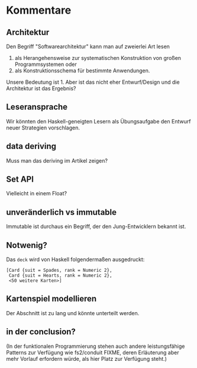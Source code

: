 # Kommentare

## Architektur

Den Begriff "Softwarearchitektur" kann man auf zweierlei Art lesen
1. als Herangehensweise zur systematischen Konstruktion von großen Programmsystemen oder
2. als Konstruktionsschema für bestimmte Anwendungen.

Unsere Bedeutung ist 1. Aber ist das nicht eher Entwurf/Design und die Architektur ist das Ergebnis?

## Leseransprache

Wir könnten den Haskell-geneigten Lesern als Übungsaufgabe den Entwurf neuer Strategien vorschlagen.

## data deriving

Muss man das deriving im Artikel zeigen?

## Set API

Vielleicht in einem Float?

## unveränderlich vs immutable

Immutable ist durchaus ein Begriff, der den Jung-Entwicklern bekannt ist.

## Notwenig?

Das `deck` wird von Haskell folgendermaßen ausgedruckt:

```
[Card {suit = Spades, rank = Numeric 2},
 Card {suit = Hearts, rank = Numeric 2}, 
 <50 weitere Karten>]
```


## Kartenspiel modellieren

Der Abschnitt ist zu lang und könnte unterteilt werden.

## in der conclusion?

(In der
funktionalen Programmierung stehen auch andere leistungsfähige
Patterns zur Verfügung wie fs2/conduit FIXME, deren Erläuterung aber mehr
Vorlauf erfordern würde, als hier Platz zur Verfügung steht.)
